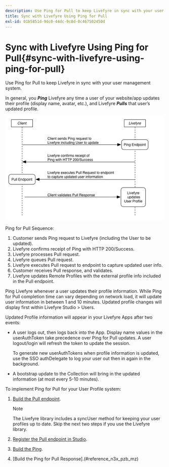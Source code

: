 ```yaml
---
description: Use Ping for Pull to keep Livefyre in sync with your user management system.
title: Sync with Livefyre Using Ping for Pull
exl-id: 01b5851d-9dc0-44dc-9c0d-0c467502450d
---
```

# Sync with Livefyre Using Ping for Pull{#sync-with-livefyre-using-ping-for-pull}

Use Ping for Pull to keep Livefyre in sync with your user management system.

In general, you ***Ping*** Livefyre any time a user of your website/app updates their profile (display name, avatar, etc.), and Livefyre ***Pulls*** that user’s updated profile.

![](assets/Ping-for-Pull.png)

Ping for Pull Sequence:

1. Customer sends Ping request to Livefyre (including the User to be updated).
1. Livefyre confirms receipt of Ping with HTTP 200/Success.
1. Livefyre processes Pull request.
1. Livefyre queues Pull request.
1. Livefyre executes Pull request to endpoint to capture updated user info.
1. Customer receives Pull response, and validates.
1. Livefyre updates Remote Profiles with the external profile info included in the Pull endpoint.

Ping Livefyre whenever a user updates their profile information. While Ping for Pull completion time can vary depending on network load, it will update user information in between 1 and 10 minutes. Updated profile changes will display first within Livefyre Studio > Users.

Updated Profile information will appear in your Livefyre Apps after two events:

* A user logs out, then logs back into the App. Display name values in the userAuthToken take precedence over Ping for Pull updates. A user logout/login will refresh the token to update the session.

  To generate new userAuthTokens when profile information is updated, use the SSO authDelegate to log your user out then in again in the background.

* A bootstrap update to the Collection will bring in the updated information (at most every 5-10 minutes).

To implement Ping for Pull for your User Profile system:

1. [Build the Pull endpoint](#t_build_the_pull_endpoint).

   >[!NOTE]
   >
   >The Livefyre library includes a syncUser method for keeping your user profiles up to date. Skip the next two steps if you use the Livefyre library.

1. [Register the Pull endpoint in Studio](#register_the_endpoint_with_studio).
1. [Build the Ping](#t_build_the_ping).
1. [Build the Ping for Pull Response].(#reference_n3x_pzb_mz)
